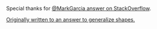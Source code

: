 Special thanks for [@MarkGarcia answer on StackOverflow](https://stackoverflow.com/questions/24795012/a-polymorphic-collection-of-curiously-recurring-template-pattern-crtp-in-c/24795225#24795225).

[Originally written to an answer to generalize shapes.](https://stackoverflow.com/a/63077878/8038186)
